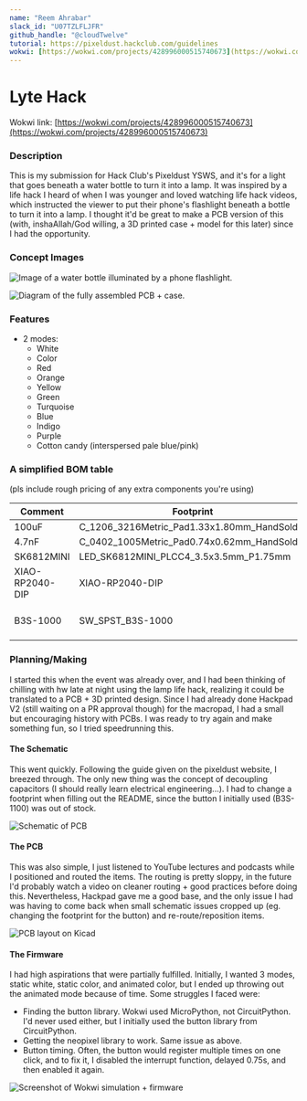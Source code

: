 ```yaml
---
name: "Reem Ahrabar"
slack_id: "U07TZLFLJFR"
github_handle: "@cloudTwelve"
tutorial: https://pixeldust.hackclub.com/guidelines
wokwi: [https://wokwi.com/projects/428996000515740673](https://wokwi.com/projects/428996000515740673)
---
```


# Lyte Hack

Wokwi link: [https://wokwi.com/projects/428996000515740673](https://wokwi.com/projects/428996000515740673)

<!-- Uncomment the line below if you need a soldering iron -->
<!-- ⚠️ I would like to solder the pieces of the board myself, so I would need some solder (I have an iron, but lost my solder). Nevermind, disregard -->

### Description
This is my submission for Hack Club's Pixeldust YSWS, and it's for a light that goes beneath a water bottle to turn it into a lamp. It was inspired by a life hack I heard of when I was younger and loved watching life hack videos, which instructed the viewer to put their phone's flashlight beneath a bottle to turn it into a lamp. I thought it'd be great to make a PCB version of this (with, inshaAllah/God willing, a 3D printed case + model for this later) since I had the opportunity.

### Concept Images
![Image of a water bottle illuminated by a phone flashlight.](https://hc-cdn.hel1.your-objectstorage.com/s/v3/7fab7a1c094140d6322f04b7f2818c0ed7358d74_img_0418.jpeg "How the original life hack works.")

![Diagram of the fully assembled PCB + case.](https://hc-cdn.hel1.your-objectstorage.com/s/v3/7fab7a1c094140d6322f04b7f2818c0ed7358d74_img_0418.jpeg "Basic diagram of the PCB + case setup.")

### Features
- 2 modes:
  -  White
  -  Color
    - Red
    - Orange
    - Yellow
    - Green
    - Turquoise
    - Blue
    - Indigo
    - Purple
    - Cotton candy (interspersed pale blue/pink)


### A simplified BOM table
(pls include rough pricing of any extra components you're using)

| Comment           | Footprint                                      | Quantity | LCSC     | Cost   |
|-------------------|------------------------------------------------|----------|----------|--------|
| 100uF             | C_1206_3216Metric_Pad1.33x1.80mm_HandSolder    | 1        | C15008   | 0.0682$|
| 4.7nF             | C_0402_1005Metric_Pad0.74x0.62mm_HandSolder    | 3        | C1538    | 0.0011$|
| SK6812MINI        | LED_SK6812MINI_PLCC4_3.5x3.5mm_P1.75mm         | 10       |          |
| XIAO-RP2040-DIP   | XIAO-RP2040-DIP                                | 1        |          |
| B3S-1000          | SW_SPST_B3S-1000                               | 2        | C2733655 | 0.2327$ each for 5|

### Planning/Making
I started this when the event was already over, and I had been thinking of chilling with hw late at night using the lamp life hack, realizing it could be translated to a PCB + 3D printed design. Since I had already done Hackpad V2 (still waiting on a PR approval though) for the macropad, I had a small but encouraging history with PCBs. I was ready to try again and make something fun, so I tried speedrunning this.

#### The Schematic
This went quickly. Following the guide given on the pixeldust website, I breezed through. The only new thing was the concept of decoupling capacitors (I should really learn electrical engineering...). I had to change a footprint when filling out the README, since the button I initially used (B3S-1100) was out of stock.

![Schematic of PCB](https://hc-cdn.hel1.your-objectstorage.com/s/v3/180ddaa44e57c66ffd447aa4527bcb9644863e83_screen_shot_2025-04-23_at_2.43.52_am.png "Schematic of PCB on Kicad.")

#### The PCB
This was also simple, I just listened to YouTube lectures and podcasts while I positioned and routed the items. The routing is pretty sloppy, in the future I'd probably watch a video on cleaner routing + good practices before doing this. Nevertheless, Hackpad gave me a good base, and the only issue I had was having to come back when small schematic issues cropped up (eg. changing the footprint for the button) and re-route/reposition items.

![PCB layout on Kicad](https://hc-cdn.hel1.your-objectstorage.com/s/v3/180ddaa44e57c66ffd447aa4527bcb9644863e83_screen_shot_2025-04-23_at_2.43.52_am.png "PCB layout on Kicad.")

#### The Firmware
I had high aspirations that were partially fulfilled. Initially, I wanted 3 modes, static white, static color, and animated color, but I ended up throwing out the animated mode because of time. Some struggles I faced were:
- Finding the button library. Wokwi used MicroPython, not CircuitPython. I'd never used either, but I initially used the button library from CircuitPython.
- Getting the neopixel library to work. Same issue as above.
- Button timing. Often, the button would register multiple times on one click, and to fix it, I disabled the interrupt function, delayed 0.75s, and then enabled it again.

![Screenshot of Wokwi simulation + firmware](https://hc-cdn.hel1.your-objectstorage.com/s/v3/180ddaa44e57c66ffd447aa4527bcb9644863e83_screen_shot_2025-04-23_at_2.43.52_am.png "Screenshot of the Wokwi simulation and firmware.")
